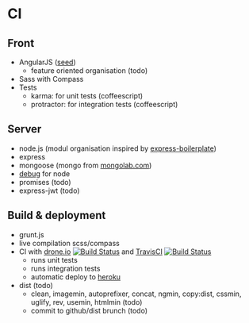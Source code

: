 # CI

## Front
- AngularJS ([seed](https://github.com/angular/angular-seed))
  - feature oriented organisation (todo) 
- Sass with Compass
- Tests
  - karma: for unit tests (coffeescript)
  - protractor: for integration tests (coffeescript)

## Server
- node.js (modul organisation inspired by [express-boilerplate](https://github.com/PuerkitoBio/express-boilerplate/tree/master/lib))
- express
- mongoose (mongo from [mongolab.com](https://mongolab.com/welcome/))
- [debug](https://github.com/visionmedia/debug) for node
- promises (todo)
- express-jwt (todo)

## Build & deployment
- grunt.js
- live compilation scss/compass
- CI with [drone.io](https://drone.io/github.com/dimapod/ci-tests) [![Build Status](https://drone.io/github.com/dimapod/ci-tests/status.png)](https://drone.io/github.com/dimapod/ci-tests/latest) and [TravisCI](https://travis-ci.org/dimapod/ci-tests) [![Build Status](https://travis-ci.org/dimapod/ci-tests.png?branch=master)](https://travis-ci.org/dimapod/ci-tests)
  - runs unit tests
  - runs integration tests
  - automatic deploy to [heroku](http://ci-tests.herokuapp.com/app)
- dist (todo)
  - clean, imagemin, autoprefixer, concat, ngmin, copy:dist, cssmin, uglify, rev, usemin, htmlmin (todo)
  - commit to github/dist brunch (todo)
